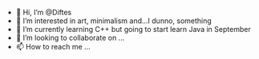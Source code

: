- 👋 Hi, I’m @Diftes
- 👀 I’m interested in art, minimalism and...I dunno, something
- 🌱 I’m currently learning C++ but going to start learn Java in September
- 💞️ I’m looking to collaborate on ...
- 📫 How to reach me ...

<!---
Diftes/Diftes is a ✨ special ✨ repository because its `README.md` (this file) appears on your GitHub profile.
You can click the Preview link to take a look at your changes.
--->
